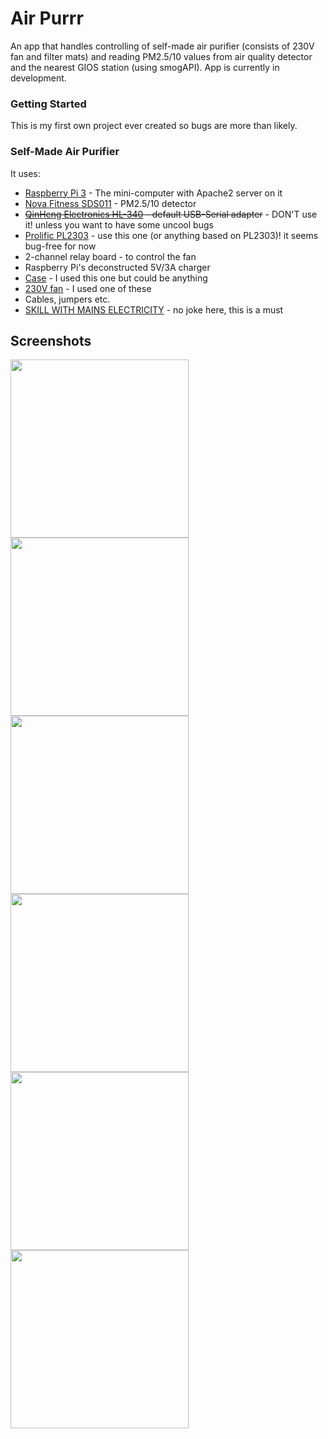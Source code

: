# Air Purrr

An app that handles controlling of self-made air purifier (consists of 230V fan and filter mats) and reading PM2.5/10 values from air quality detector and the nearest GIOS station (using smogAPI). App is currently in development.

### Getting Started

This is my first own project ever created so bugs are more than likely.

### Self-Made Air Purifier

It uses:
* [Raspberry Pi 3](https://www.raspberrypi.org/products/raspberry-pi-3-model-b/) - The mini-computer with Apache2 server on it
* [Nova Fitness SDS011](https://www.aliexpress.com/item/nova-PM-sensor-SDS011-High-precision-laser-pm2-5-air-quality-detection-sensor-module-Super-dust/32617788139.html?spm=a2g17.10010108.1000016.1.cfbe645O7s0gk&isOrigTitle=true) - PM2.5/10 detector
* ~~[QinHeng Electronics HL-340](https://www.aliexpress.com/item/nova-PM-sensor-SDS011-High-precision-laser-pm2-5-air-quality-detection-sensor-module-Super-dust/32617788139.html?spm=a2g17.10010108.1000016.1.cfbe645O7s0gk&isOrigTitle=true) - default USB-Serial adapter~~ - DON'T use it! unless you want to have some uncool bugs
* [Prolific PL2303](https://www.waveshare.com/product/PL2303-USB-UART-Board-type-A.htm) - use this one (or anything based on PL2303)! it seems bug-free for now
* 2-channel relay board - to control the fan
* Raspberry Pi's deconstructed 5V/3A charger
* [Case](http://allegro.pl/g750-obudowa-uniwersalna-z-abs-i7025164953.html) - I used this one but could be anything
* [230V fan](http://www.cata.es/en/catalog/a%C3%A9ration/tubular-extraction/duct-in-line/151?_locale=es&_region=lenguage.country.resto.europa) - I used one of these
* Cables, jumpers etc.
* [SKILL WITH MAINS ELECTRICITY](https://www.youtube.com/watch?v=sskSFYxzkpE) - no joke here, this is a must

## Screenshots

<img src="https://i.imgur.com/jMWzjOF.png" width="285"> <img src="https://i.imgur.com/OpmqkH7.png" width="285"> <img src="https://i.imgur.com/v3ue1re.png" width="285">
<img src="https://i.imgur.com/np38rnr.png" width="285"> <img src="https://i.imgur.com/LWWPn3N.png" width="285"> <img src="https://i.imgur.com/6u4v8d8.png" width="285">

